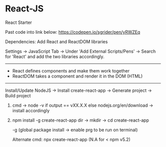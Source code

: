 # React-JS
React Starter

Past code into link below:
https://codepen.io/sgrider/pen/yRWZEq

Dependencies:
Add React and ReactDOM libraries

Settings -> JavaScript Tab -> Under 'Add External Scripts/Pens' -> Search for 'React' and add the two libraries accordingly.


-------------------------------------
- React defines components and make them work together
- ReactDOM takes a component and render it in the DOM (HTML)

-------------------------------------
Install/Update NodeJS -> Install create-react-app -> Generate project -> Build project

1. cmd -> node -v
if output == vXX.X.X
else nodejs.org/en/download -> install accordingly

2. npm install -g create-react-app
   dir -> mkdir <name> -> cd <name>
   create-react-app <jsx>

   -g (global package install -> enable prg to be run on terminal)

   Alternate cmd: npx create-react-app <project name>   (N.A for < npm v5.2)
